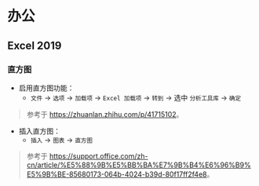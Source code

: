 # 办公

## Excel 2019

### 直方图

- 启用直方图功能：
  - `文件` -> `选项` -> `加载项` -> `Excel 加载项` -> `转到` -> 选中
    `分析工具库` -> `确定`

> 参考于 <https://zhuanlan.zhihu.com/p/41715102>。

- 插入直方图：
  - `插入` -> `图表` -> `直方图`

> 参考于
> <https://support.office.com/zh-cn/article/%E5%88%9B%E5%BB%BA%E7%9B%B4%E6%96%B9%E5%9B%BE-85680173-064b-4024-b39d-80f17ff2f4e8>。

